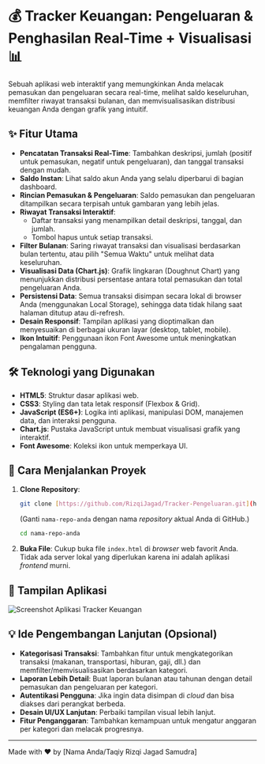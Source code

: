 # 💰 Tracker Keuangan: Pengeluaran & Penghasilan Real-Time + Visualisasi 📊

Sebuah aplikasi web interaktif yang memungkinkan Anda melacak pemasukan dan pengeluaran secara real-time, melihat saldo keseluruhan, memfilter riwayat transaksi bulanan, dan memvisualisasikan distribusi keuangan Anda dengan grafik yang intuitif.

## ✨ Fitur Utama

* **Pencatatan Transaksi Real-Time**: Tambahkan deskripsi, jumlah (positif untuk pemasukan, negatif untuk pengeluaran), dan tanggal transaksi dengan mudah.
* **Saldo Instan**: Lihat saldo akun Anda yang selalu diperbarui di bagian dashboard.
* **Rincian Pemasukan & Pengeluaran**: Saldo pemasukan dan pengeluaran ditampilkan secara terpisah untuk gambaran yang lebih jelas.
* **Riwayat Transaksi Interaktif**:
    * Daftar transaksi yang menampilkan detail deskripsi, tanggal, dan jumlah.
    * Tombol hapus untuk setiap transaksi.
* **Filter Bulanan**: Saring riwayat transaksi dan visualisasi berdasarkan bulan tertentu, atau pilih "Semua Waktu" untuk melihat data keseluruhan.
* **Visualisasi Data (Chart.js)**: Grafik lingkaran (Doughnut Chart) yang menunjukkan distribusi persentase antara total pemasukan dan total pengeluaran Anda.
* **Persistensi Data**: Semua transaksi disimpan secara lokal di browser Anda (menggunakan Local Storage), sehingga data tidak hilang saat halaman ditutup atau di-refresh.
* **Desain Responsif**: Tampilan aplikasi yang dioptimalkan dan menyesuaikan di berbagai ukuran layar (desktop, tablet, mobile).
* **Ikon Intuitif**: Penggunaan ikon Font Awesome untuk meningkatkan pengalaman pengguna.

## 🛠️ Teknologi yang Digunakan

* **HTML5**: Struktur dasar aplikasi web.
* **CSS3**: Styling dan tata letak responsif (Flexbox & Grid).
* **JavaScript (ES6+)**: Logika inti aplikasi, manipulasi DOM, manajemen data, dan interaksi pengguna.
* **Chart.js**: Pustaka JavaScript untuk membuat visualisasi grafik yang interaktif.
* **Font Awesome**: Koleksi ikon untuk memperkaya UI.

## 🚀 Cara Menjalankan Proyek

1.  **Clone Repository**:
    ```bash
    git clone [https://github.com/RizqiJagad/Tracker-Pengeluaran.git](https://github.com/RizqiJagad/Tracker-Pengeluaran.git)
    ```
    (Ganti `nama-repo-anda` dengan nama *repository* aktual Anda di GitHub.)
    ```bash
    cd nama-repo-anda
    ```
2.  **Buka File**:
    Cukup buka file `index.html` di *browser* web favorit Anda. Tidak ada server lokal yang diperlukan karena ini adalah aplikasi *frontend* murni.

## 📸 Tampilan Aplikasi
   ![Screenshot Aplikasi Tracker Keuangan](/image/View.png)


## 💡 Ide Pengembangan Lanjutan (Opsional)

* **Kategorisasi Transaksi**: Tambahkan fitur untuk mengkategorikan transaksi (makanan, transportasi, hiburan, gaji, dll.) dan memfilter/memvisualisasikan berdasarkan kategori.
* **Laporan Lebih Detail**: Buat laporan bulanan atau tahunan dengan detail pemasukan dan pengeluaran per kategori.
* **Autentikasi Pengguna**: Jika ingin data disimpan di *cloud* dan bisa diakses dari perangkat berbeda.
* **Desain UI/UX Lanjutan**: Perbaiki tampilan visual lebih lanjut.
* **Fitur Penganggaran**: Tambahkan kemampuan untuk mengatur anggaran per kategori dan melacak progresnya.

---

Made with ❤️ by [Nama Anda/Taqiy Rizqi Jagad Samudra]
